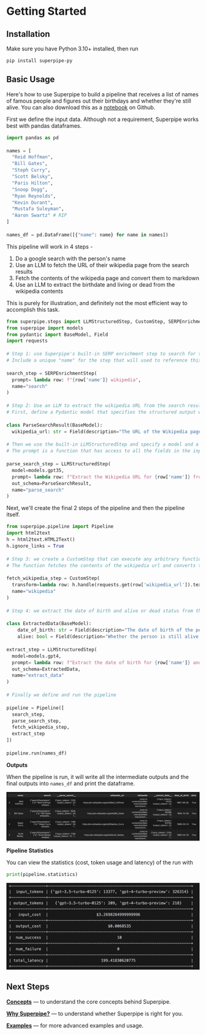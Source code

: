 # Getting Started

## Installation

Make sure you have Python 3.10+ installed, then run

```
pip install superpipe-py
```

## Basic Usage

Here's how to use Superpipe to build a pipeline that receives a list of names of famous people and figures out their birthdays and whether they're still alive. You can also download this as a [notebook](https://github.com/villagecomputing/superpipe/tree/main/docs/examples/web_scraping/web_scraping.ipynb) on Github.

First we define the input data. Although not a requirement, Superpipe works best with pandas dataframes.

```python
import pandas as pd

names = [
  "Reid Hoffman",
  "Bill Gates",
  "Steph Curry",
  "Scott Belsky",
  "Paris Hilton",
  "Snoop Dogg",
  "Ryan Reynolds",
  "Kevin Durant",
  "Mustafa Suleyman",
  "Aaron Swartz" # RIP
]

names_df = pd.DataFrame([{"name": name} for name in names])
```

This pipeline will work in 4 steps -

1. Do a google search with the person's name
2. Use an LLM to fetch the URL of their wikipedia page from the search results
3. Fetch the contents of the wikipedia page and convert them to markdown
4. Use an LLM to extract the birthdate and living or dead from the wikipedia contents

This is purely for illustration, and definitely not the most efficient way to accomplish this task.

```python
from superpipe.steps import LLMStructuredStep, CustomStep, SERPEnrichmentStep
from superpipe import models
from pydantic import BaseModel, Field
import requests

# Step 1: use Superpipe's built-in SERP enrichment step to search for the persons wikipedia page
# Include a unique "name" for the step that will used to reference this step's output in future steps

search_step = SERPEnrichmentStep(
  prompt= lambda row: f"{row['name']} wikipedia",
  name="search"
)

# Step 2: Use an LLM to extract the wikipedia URL from the search results
# First, define a Pydantic model that specifies the structured output we want from the LLM

class ParseSearchResult(BaseModel):
  wikipedia_url: str = Field(description="The URL of the Wikipedia page for the person")

# Then we use the built-in LLMStructuredStep and specify a model and a prompt
# The prompt is a function that has access to all the fields in the input as well as the outputs of previous steps

parse_search_step = LLMStructuredStep(
  model=models.gpt35,
  prompt= lambda row: f"Extract the Wikipedia URL for {row['name']} from the following search results: \n\n {row['search']}",
  out_schema=ParseSearchResult,
  name="parse_search"
)
```

Next, we'll create the final 2 steps of the pipeline and then the pipeline itself.

```python
from superpipe.pipeline import Pipeline
import html2text
h = html2text.HTML2Text()
h.ignore_links = True

# Step 3: we create a CustomStep that can execute any arbitrary function (transform)
# The function fetches the contents of the wikipedia url and converts them to markdown

fetch_wikipedia_step = CustomStep(
  transform=lambda row: h.handle(requests.get(row['wikipedia_url']).text),
  name="wikipedia"
)

# Step 4: we extract the date of birth and alive or dead status from the wikipedia contents

class ExtractedData(BaseModel):
    date_of_birth: str = Field(description="The date of birth of the person in the format YYYY-MM-DD")
    alive: bool = Field(description="Whether the person is still alive, make sure to return true or false")

extract_step = LLMStructuredStep(
  model=models.gpt4,
  prompt= lambda row: f"Extract the date of birth for {row['name']} and whether they're still alive from the following Wikipedia content: \n\n {row['wikipedia']}",
  out_schema=ExtractedData,
  name="extract_data"
)

# Finally we define and run the pipeline

pipeline = Pipeline([
  search_step,
  parse_search_step,
  fetch_wikipedia_step,
  extract_step
])

pipeline.run(names_df)
```

**Outputs**

When the pipeline is run, it will write all the intermediate outputs and the final outputs into `names_df` and print the dataframe.

<p align="center"><img src="../outputs.png" style="width: 800px;" /></p>

**Pipeline Statistics**

You can view the statistics (cost, token usage and latency) of the run with

```python
print(pipeline.statistics)
```

<p align="center"><img src="../statistics.png" style="width: 800px;" /></p>

## Next Steps

[**Concepts**](../concepts) &mdash; to understand the core concepts behind Superpipe.

[**Why Superpipe?**](../why) &mdash; to understand whether Superpipe is right for you.

[**Examples**](../examples) &mdash; for more advanced examples and usage.

